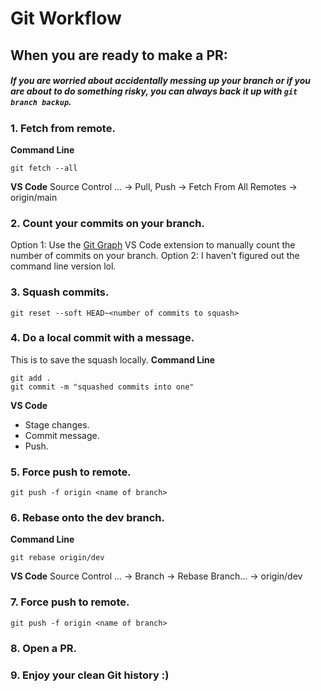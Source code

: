# Git Workflow

## When you are ready to make a PR:

##### If you are worried about accidentally messing up your branch or if you are about to do something risky, you can always back it up with `git branch backup`.

### 1. Fetch from remote.
**Command Line**
```
git fetch --all 
```

**VS Code**
Source Control ... &rarr; Pull, Push &rarr; Fetch From All Remotes &rarr; origin/main

### 2. Count your commits on your branch.
Option 1: Use the [Git Graph](https://marketplace.visualstudio.com/items?itemName=mhutchie.git-graph) VS Code extension to manually count the number of commits on your branch.
Option 2: I haven't figured out the command line version lol.

### 3. Squash commits.
```
git reset --soft HEAD~<number of commits to squash>
```

### 4. Do a local commit with a message.
This is to save the squash locally.
**Command Line**
```
git add .
git commit -m "squashed commits into one"
```

**VS Code**
- Stage changes.
- Commit message.
- Push.

### 5. Force push to remote.
```
git push -f origin <name of branch>
```

### 6. Rebase onto the dev branch.
**Command Line**
```
git rebase origin/dev
``` 

**VS Code** 
Source Control ... &rarr; Branch &rarr; Rebase Branch... &rarr; origin/dev

### 7. Force push to remote.
```
git push -f origin <name of branch>
```

### 8. Open a PR.

### 9. Enjoy your clean Git history :)